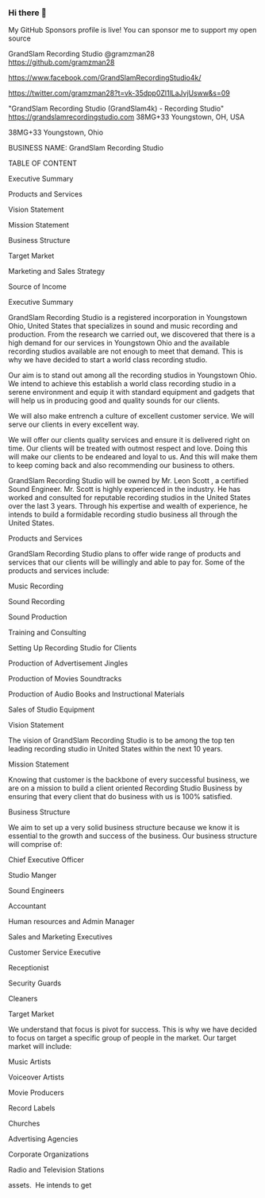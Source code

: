 ### Hi there 👋

<!--
**Gramzman28** is a ✨ _special_ ✨ repository because its `README.md` (this file) appears on your GitHub profile.

Here are some ideas to get you started:

- 🔭 I’m currently working on ...
- 🌱 I’m currently learning ...
- 👯 I’m looking to collaborate on ...
- 🤔 I’m looking for help with ...
- 💬 Ask me about ...
- 📫 How to reach me: ...
- 😄 Pronouns: ...
- ⚡ Fun fact: ...
-->
My GitHub Sponsors profile is live! You can sponsor me to support my open source 

GrandSlam Recording Studio  @gramzman28
https://github.com/gramzman28

https://www.facebook.com/GrandSlamRecordingStudio4k/

https://twitter.com/gramzman28?t=vk-35dpp0Zl1lLaJvjUsww&s=09

"GrandSlam Recording Studio (GrandSlam4k) - Recording Studio" https://grandslamrecordingstudio.com  38MG+33 Youngstown, OH, USA


38MG+33 Youngstown, Ohio



BUSINESS NAME: GrandSlam Recording Studio  

TABLE OF CONTENT

Executive Summary

Products and Services

Vision Statement

Mission Statement

Business Structure

Target Market

Marketing and Sales Strategy

Source of Income

Executive Summary

GrandSlam Recording Studio is a registered incorporation in Youngstown Ohio, United States that specializes in sound and music recording and production. From the research we carried out, we discovered that there is a high demand for our services in Youngstown Ohio and the available recording studios available are not enough to meet that demand. This is why we have decided to start a world class recording studio.

Our aim is to stand out among all the recording studios in Youngstown Ohio. We intend to achieve this establish a world class recording studio in a serene environment and equip it with standard equipment and gadgets that will help us in producing good and quality sounds for our clients.

We will also make entrench a culture of excellent customer service. We will serve our clients in every excellent way.

We will offer our clients quality services and ensure it is delivered right on time. Our clients will be treated with outmost respect and love. Doing this will make our clients to be endeared and loyal to us. And this will make them to keep coming back and also recommending our business to others.

GrandSlam Recording Studio will be owned by Mr. Leon Scott , a certified Sound Engineer. Mr. Scott is highly experienced in the industry. He has worked and consulted for reputable recording studios in the United States over the last 3 years. Through his expertise and wealth of experience, he intends to build a formidable recording studio business all through the United States.

Products and Services

GrandSlam Recording Studio plans to offer wide range of products and services that our clients will be willingly and able to pay for. Some of the products and services include:

Music Recording

Sound Recording

Sound Production

Training and Consulting

Setting Up Recording Studio for Clients

Production of Advertisement Jingles

Production of Movies Soundtracks

Production of Audio Books and Instructional Materials

Sales of Studio Equipment

Vision Statement

The vision of GrandSlam Recording Studio is to be among the top ten leading recording studio in United States within the next 10 years.

Mission Statement

Knowing that customer is the backbone of every successful business, we are on a mission to build a client oriented Recording Studio Business by ensuring that every client that do business with us is 100% satisfied.

Business Structure

We aim to set up a very solid business structure because we know it is essential to the growth and success of the business. Our business structure will comprise of:

Chief Executive Officer

Studio Manger

Sound Engineers

Accountant

Human resources and Admin Manager

Sales and Marketing Executives

Customer Service Executive

Receptionist

Security Guards

Cleaners

Target Market

We understand that focus is pivot for success. This is why we have decided to focus on target a specific group of people in the market. Our target market will include:

Music Artists

Voiceover Artists

Movie Producers

Record Labels

Churches

Advertising Agencies

Corporate Organizations

Radio and Television Stations

 assets.  He intends to get 

